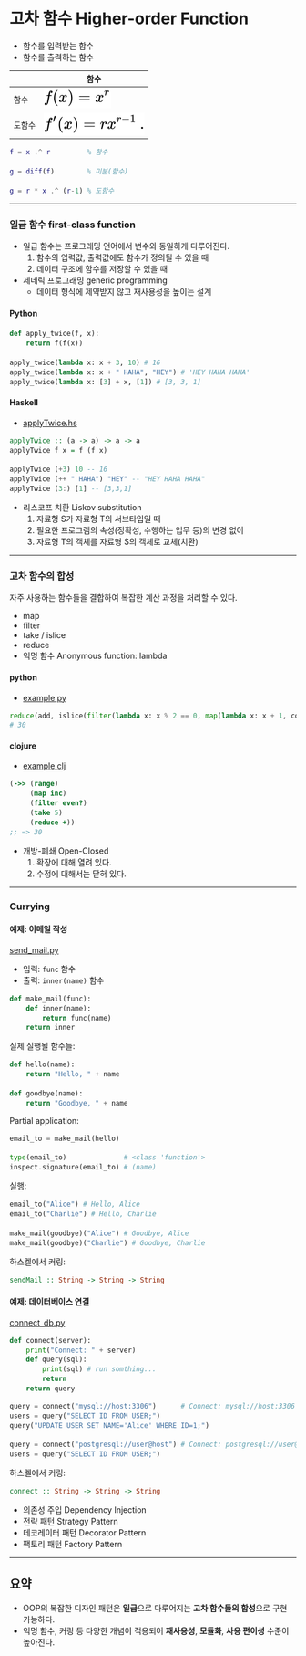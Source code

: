 # 고차 함수 Higher-order Function

- 함수를 입력받는 함수
- 함수를 출력하는 함수

|        | 함수                     |
| ------ | ------------------------ |
| 함수   | ![](../images/xr.svg)    |
| 도함수 | ![](../images/rxr-1.svg) |

```Matlab
f = x .^ r         % 함수

g = diff(f)        % 미분(함수)

g = r * x .^ (r-1) % 도함수
```

---

### 일급 함수 first-class function

- 일급 함수는 프로그래밍 언어에서 변수와 동일하게 다루어진다.
  1. 함수의 입력값, 출력값에도 함수가 정의될 수 있을 때
  2. 데이터 구조에 함수를 저장할 수 있을 때
- 제네릭 프로그래밍 generic programming
  - 데이터 형식에 제약받지 않고 재사용성을 높이는 설계

#### Python

```python
def apply_twice(f, x):
    return f(f(x))

apply_twice(lambda x: x + 3, 10) # 16
apply_twice(lambda x: x + " HAHA", "HEY") # 'HEY HAHA HAHA'
apply_twice(lambda x: [3] + x, [1]) # [3, 3, 1]
```

#### Haskell

- [applyTwice.hs](../src/hof/applyTwice.hs)

```hs
applyTwice :: (a -> a) -> a -> a
applyTwice f x = f (f x)

applyTwice (+3) 10 -- 16
applyTwice (++ " HAHA") "HEY" -- "HEY HAHA HAHA"
applyTwice (3:) [1] -- [3,3,1]
```

- 리스코프 치환 Liskov substitution
  1. 자료형 S가 자료형 T의 서브타입일 때
  2. 필요한 프로그램의 속성(정확성, 수행하는 업무 등)의 변경 없이
  3. 자료형 T의 객체를 자료형 S의 객체로 교체(치환)

---

### 고차 함수의 합성

자주 사용하는 함수들을 결합하여 복잡한 계산 과정을 처리할 수 있다.

- map
- filter
- take / islice
- reduce
- 익명 함수 Anonymous function: lambda

#### python

- [example.py](../src/hof/example.py)

```py
reduce(add, islice(filter(lambda x: x % 2 == 0, map(lambda x: x + 1, count())), 5))
# 30
```

#### clojure

- [example.clj](../src/hof/example.clj)

```clojure
(->> (range)
     (map inc)
     (filter even?)
     (take 5)
     (reduce +)) 
;; => 30
```

- 개방-폐쇄 Open-Closed
  1. 확장에 대해 열려 있다.
  2. 수정에 대해서는 닫혀 있다.

---

### Currying

#### 예제: 이메일 작성

[send_mail.py](../src/hof/send_mail.py)

- 입력: `func` 함수
- 출력: `inner(name)` 함수

```py
def make_mail(func):
    def inner(name):
        return func(name)
    return inner
```

실제 실행될 함수들:

```py
def hello(name):
    return "Hello, " + name

def goodbye(name):
    return "Goodbye, " + name
```

Partial application:

```py
email_to = make_mail(hello)

type(email_to)              # <class 'function'>
inspect.signature(email_to) # (name)
```

실행:

```py
email_to("Alice") # Hello, Alice
email_to("Charlie") # Hello, Charlie

make_mail(goodbye)("Alice") # Goodbye, Alice
make_mail(goodbye)("Charlie") # Goodbye, Charlie
```

하스켈에서 커링:

```hs
sendMail :: String -> String -> String
```

#### 예제: 데이터베이스 연결

[connect_db.py](../src/hof/connect_db.py)

```py
def connect(server):
    print("Connect: " + server)
    def query(sql):
        print(sql) # run somthing...
        return
    return query
```

```py
query = connect("mysql://host:3306")      # Connect: mysql://host:3306
users = query("SELECT ID FROM USER;")
query("UPDATE USER SET NAME='Alice' WHERE ID=1;")

query = connect("postgresql://user@host") # Connect: postgresql://user@host
users = query("SELECT ID FROM USER;")
```

하스켈에서 커링:

```hs
connect :: String -> String -> String
```

- 의존성 주입 Dependency Injection
- 전략 패턴 Strategy Pattern
- 데코레이터 패턴 Decorator Pattern
- 팩토리 패턴 Factory Pattern

---

## 요약

- OOP의 복잡한 디자인 패턴은 **일급**으로 다루어지는 **고차 함수들의 합성**으로 구현 가능하다.
- 익명 함수, 커링 등 다양한 개념이 적용되어 **재사용성**, **모듈화**, **사용 편이성** 수준이 높아진다.
